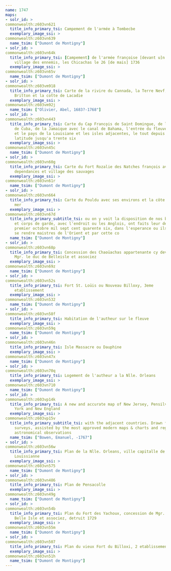 ```yaml
---
name: 1747
maps:
- solr_id: > 
commonwealth:z603vn621
  title_info_primary_tsi: Campement de l'armée à Tombecbe
  exemplary_image_ssi: > 
commonwealth:z603vn639
  name_tsim: ["Dumont de Montigny"]
- solr_id: > 
commonwealth:z603vn64k
  title_info_primary_tsi: [Campement] de l'armée franc̦oise [devant u]n
    village des ennemis, les Chicachas le 26 [de mais] 1736
  exemplary_image_ssi: > 
commonwealth:z603vn65v
  name_tsim: ["Dumont de Montigny"]
- solr_id: > 
commonwealth:z603vm918
  title_info_primary_tsi: Carte de la rivire du Cannada, la Terre Nevf, Cape
    Britton et la cotte de Lacadie
  exemplary_image_ssi: > 
commonwealth:z603vm92j
  name_tsim: ["Olivier, Abel, 1683?-1768"]
- solr_id: > 
commonwealth:z603vn443
  title_info_primary_tsi: Carte du Cap Franc̨ois de Saint Domingue, de l'isle
    de Cuba, de la Jamaique avec le canal de Bahama, l'entrée du fleuve St. Louis,
    et le pays de la Louisiane et les isles adjacentes, le tout depuis 16 degres de
    latitude jusqu'a trente six
  exemplary_image_ssi: > 
commonwealth:z603vn45c
  name_tsim: ["Dumont de Montigny"]
- solr_id: > 
commonwealth:z603vn60g
  title_info_primary_tsi: Carte du Fort Rozalie des Natches franc̦ois avec ses
    dependances et village des sauvages
  exemplary_image_ssi: > 
commonwealth:z603vn61r
  name_tsim: ["Dumont de Montigny"]
- solr_id: > 
commonwealth:z603vn664
  title_info_primary_tsi: Carte du Pouldu avec ses environs et la côte de la
    mer
  exemplary_image_ssi: > 
commonwealth:z603vn67d
  title_info_primary_subtitle_tsi: ou on y voit la disposition de nos batteries,
    et corps de garde, avec l'endroit ou les Anglois, ont faits leur descente, le
    premier octobre mil sept cent quarente six, dans l'esperance ou ils estoient de
    se rendre maistres de l'Orient et par cette co
  name_tsim: ["Dumont de Montigny"]
- solr_id: > 
commonwealth:z603vn68p
  title_info_primary_tsi: Concession des Chaoüachas appartenante cy devant a
    Mgr. le duc de Belleisle et associez
  exemplary_image_ssi: > 
commonwealth:z603vn69z
  name_tsim: ["Dumont de Montigny"]
- solr_id: > 
commonwealth:z603vn52s
  title_info_primary_tsi: Fort St. Loüis ou Nouveau Billoxy, 3eme
    etablissement
  exemplary_image_ssi: > 
commonwealth:z603vn532
  name_tsim: ["Dumont de Montigny"]
- solr_id: > 
commonwealth:z603vn58f
  title_info_primary_tsi: Habitation de l'autheur sur le fleuve
  exemplary_image_ssi: > 
commonwealth:z603vn59q
  name_tsim: ["Dumont de Montigny"]
- solr_id: > 
commonwealth:z603vn46n
  title_info_primary_tsi: Isle Massacre ou Dauphine
  exemplary_image_ssi: > 
commonwealth:z603vn47x
  name_tsim: ["Dumont de Montigny"]
- solr_id: > 
commonwealth:z603vn70q
  title_info_primary_tsi: Logement de l'autheur a la Nlle. Orleans
  exemplary_image_ssi: > 
commonwealth:z603vn710
  name_tsim: ["Dumont de Montigny"]
- solr_id: > 
commonwealth:z603vp14k
  title_info_primary_tsi: A new and accurate map of New Jersey, Pensilvania, New
    York and New England
  exemplary_image_ssi: > 
commonwealth:z603vp15v
  title_info_primary_subtitle_tsi: with the adjacent countries. Drawn from
    surveys, assisted by the most approved modern maps & charts and regulated by
    astronomical observations
  name_tsim: ["Bowen, Emanuel, -1767"]
- solr_id: > 
commonwealth:z603vn56w
  title_info_primary_tsi: Plan de la Nlle. Orleans, ville capitalle de la
    Louissianne
  exemplary_image_ssi: > 
commonwealth:z603vn575
  name_tsim: ["Dumont de Montigny"]
- solr_id: > 
commonwealth:z603vn486
  title_info_primary_tsi: Plan de Pensacolle
  exemplary_image_ssi: > 
commonwealth:z603vn49g
  name_tsim: ["Dumont de Montigny"]
- solr_id: > 
commonwealth:z603vn54b
  title_info_primary_tsi: Plan du Fort des Yachoux, concession de Mgr. le duc de
    Belle Isle et associez, detruit 1729
  exemplary_image_ssi: > 
commonwealth:z603vn55m
  name_tsim: ["Dumont de Montigny"]
- solr_id: > 
commonwealth:z603vn507
  title_info_primary_tsi: Plan du vieux Fort du Billoxi, 2 etablissement
  exemplary_image_ssi: > 
commonwealth:z603vn51h
  name_tsim: ["Dumont de Montigny"]
---
```

